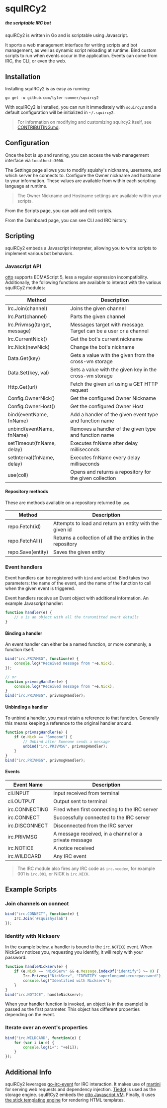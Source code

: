 squIRCy2
========

##### the scriptable IRC bot

squIRCy2 is written in Go and is scriptable using Javascript.

It sports a web management interface for writing scripts and bot management, as well as dynamic script reloading at 
runtime. Bind custom scripts to run when events occur in the application. Events can come from IRC, the CLI, or
even the web.


Installation
------------

Installing squIRCy2 is as easy as running:

```
go get -u github.com/tyler-sommer/squircy2
```

With squIRCy2 is installed, you can run it immediately with `squircy2` and a default configuration will be initialized
in `~/.squircy2`.

> For information on modifying and customizing squircy2 itself, see [CONTRIBUTING.md](CONTRIBUTING.md).


Configuration
-------------

Once the bot is up and running, you can access the web management interface via `localhost:3000`.

The Settings page allows you to modify squishy's nickname, username, and which server he connects to. Configure the 
Owner nickname and hostname to your information. These values are available from within each scripting language at 
runtime.

> The Owner Nickname and Hostname settings are available within your scripts.

From the Scripts page, you can add and edit scripts.

From the Dashboard page, you can see CLI and IRC history.


Scripting
---------

squIRCy2 embeds a Javascript interpreter, allowing you to write scripts to implement various bot behaviors.

### Javascript API

[otto](https://github.com/robertkrimen/otto) supports ECMAScript 5, less a regular expression incompatibility.
Additionally, the following functions are available to interact with the various squIRCy2 modules:

| Method | Description |
| ------ | ----------- |
| Irc.Join(channel) | Joins the given channel |
| Irc.Part(channel) | Parts the given channel |
| Irc.Privmsg(target, message) | Messages target with message. Target can be a user or a channel |
| Irc.CurrentNick() | Get the bot's current nickname |
| Irc.Nick(newNick) | Change the bot's nickname |
| Data.Get(key) | Gets a value with the given from the cross-vm storage |
| Data.Set(key, val) | Sets a value with the given key in the cross-vm storage |
| Http.Get(url) | Fetch the given url using a GET HTTP request |
| Config.OwnerNick() | Get the configured Owner Nickname |
| Config.OwnerHost() | Get the configured Owner Host |
| bind(eventName, fnName) | Add a handler of the given event type and function name |
| unbind(eventName, fnName) | Removes a handler of the given type and function name |
| setTimeout(fnName, delay) | Executes fnName after delay milliseconds |
| setInterval(fnName, delay) | Executes fnName every delay milliseconds |
| use(coll) | Opens and returns a repository for the given collection |

#### Repository methods

These are methods available on a repository returned by `use`.

| Method | Description |
| ------ | ----------- |
| repo.Fetch(id) | Attempts to load and return an entity with the given id |
| repo.FetchAll() | Returns a collection of all the entities in the repository |
| repo.Save(entity) | Saves the given entity |

### Event handlers

Event handlers can be registered with `bind` and `unbind`. Bind takes two parameters: the name of the
event, and the name of the function to call when the given event is triggered. 

Event handlers receive an Event object with additional information. An example Javascript handler:

```js
function handler(e) {
    // e is an object with all the transmitted event details
}
```

#### Binding a handler

An event handler can either be a named function, or more commonly, a function itself.

```js
bind("irc.PRIVMSG", function(e) {
    console.log("Received message from "+e.Nick);
});

// or
function privmsgHandler(e) {
    console.log("Received message from "+e.Nick);
}
bind("irc.PRIVMSG", privmsgHandler);
```

#### Unbinding a handler

To unbind a handler, you must retain a reference to that function. Generally this means keeping
a reference to the original handler around.

```js
function privmsgHandler(e) {
    if (e.Nick == "Someone") {
        // Unbind after Someone sends a message
        unbind("irc.PRIVMSG", privmsgHandler);
    }
}
bind("irc.PRIVMSG", privmsgHandler);
```

#### Events

| Event Name | Description |
| ---------- | ----------- |
| cli.INPUT | Input received from terminal |
| cli.OUTPUT | Output sent to terminal |
| irc.CONNECTING | Fired when first connecting to the IRC server |
| irc.CONNECT | Successfully connected to the IRC server |
| irc.DISCONNECT | Disconnected from the IRC server |
| irc.PRIVMSG | A message received, in a channel or a private message |
| irc.NOTICE | A notice received |
| irc.WILDCARD | Any IRC event |

> The IRC module also fires any IRC code as `irc.<code>`, for example 001 is `irc.001`, or NICK is `irc.NICK`.


Example Scripts
---------------

### Join channels on connect

```js
bind("irc.CONNECT", function(e) {
    Irc.Join('#squishyslab')
});
```

### Identify with Nickserv

In the example below, a handler is bound to the `irc.NOTICE` event. When NickServ notices you,
requesting you identify, it will reply with your password.

```js
function handleNickserv(e) {
    if (e.Nick == "NickServ" && e.Message.indexOf("identify") >= 0) {
        Irc.Privmsg("NickServ", "IDENTIFY superlongandsecurepassword");
        console.log("Identified with Nickserv");
    }
}
bind("irc.NOTICE", handleNickserv);
```

When your handler function is invoked, an object (`e` in the example) is passed as 
the first parameter. This object has different properties depending on the event.

### Iterate over an event's properties

```js
bind("irc.WILDCARD", function(e) {
    for (var i in e) {
        console.log(i+": "+e[i]);
    }
});
```

Additional Info
---------------

squIRCy2 leverages [go-irc-event](https://github.com/thoj/go-ircevent) for IRC interaction. 
It makes use of [martini](https://github.com/go-martini/martini) for serving web requests and 
dependency injection. [Tiedot](https://github.com/HouzuoGuo/tiedot) is used as the storage engine. 
squIRCy2 embeds the [otto Javascript VM](https://github.com/robertkrimen/otto). Finally, it uses
[the stick templating engine](https://github.com/tyler-sommer/stick) for rendering HTML templates.
